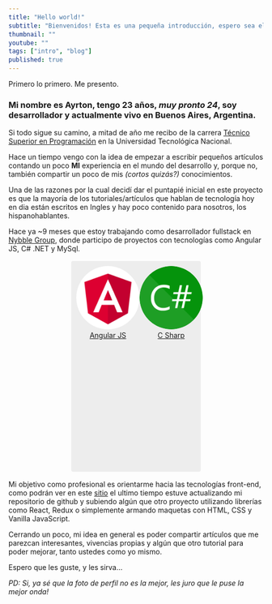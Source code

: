 ```yaml
---
title: "Hello world!"
subtitle: "Bienvenidos! Esta es una pequeña introducción, espero sea el primero de muchos."
thumbnail: ""
youtube: ""
tags: ["intro", "blog"]
published: true
---
```


Primero lo primero. Me presento.

### Mi nombre es Ayrton, tengo 23 años, _muy pronto 24_, soy desarrollador y actualmente vivo en Buenos Aires, Argentina.

Si todo sigue su camino, a mitad de año me recibo de la carrera [Técnico Superior en Programación](http://www.frgp.utn.edu.ar/ingreso-a-la-tecnicatura-superior-en-programacion) en la Universidad Tecnológica Nacional.

Hace un tiempo vengo con la idea de empezar a escribir pequeños artículos contando un poco **MI** experiencia en el mundo del desarrollo y, porque no, también compartir un poco de mis _(cortos quizás?)_ conocimientos.

Una de las razones por la cual decidí dar el puntapié inicial en este proyecto es que la mayoría de los tutoriales/artículos que hablan de tecnología hoy en dia están escritos en Ingles y hay poco contenido para nosotros, los hispanohablantes.

Hace ya ~9 meses que estoy trabajando como desarrollador fullstack en [Nybble Group](http://www.nybblegroup.com/one-page), donde participo de proyectos con tecnologías como Angular JS, C# .NET y MySql.

<div style="display: flex; justify-content: center;  margin: 1rem">
  <div
    style="text-align: center;display: flex;flex-direction: row;background-color: rgba(200, 200, 200, 0.3); justify-content: space-evenly; padding: 10px; width: 50%; border-radius: 4px"
  >
    <div>
      <img
        src="https://raw.githubusercontent.com/github/explore/6c6508f34230f0ac0d49e847a326429eefbfc030/topics/angular/angular.png"
        style="max-width: 125px; border-radius: 50%"
        alt="Angular Logo"
      />
      <a href="https://github.com/topics/angular" target="_blank">Angular JS</a>
    </div>
    <div>
      <img
        src="https://raw.githubusercontent.com/github/explore/be5b703144fcd73075e7a55459d6eaf8c01469e5/topics/csharp/csharp.png"
        style="max-width: 125px; border-radius: 50%"
        alt="C# Logo"
      />
      <a href="https://github.com/topics/csharp" target="_blank">C Sharp</a>
    </div>

    <div>
      <img
        src="https://raw.githubusercontent.com/github/explore/6c6508f34230f0ac0d49e847a326429eefbfc030/topics/mysql/mysql.png"
        style="max-width: 125px; border-radius: 50%"
        alt="MySql Logo"
      />
      <a href="https://github.com/topics/mysql" target="_blank">My SQL</a>
    </div>

  </div>
</div>

Mi objetivo como profesional es orientarme hacia las tecnologías front-end, como podrán ver en este [sitio](/) el ultimo tiempo estuve actualizando mi repositorio de github y subiendo algún que otro proyecto utilizando librerías como React, Redux o simplemente armando maquetas con HTML, CSS y Vanilla JavaScript.

Cerrando un poco, mi idea en general es poder compartir artículos que me parezcan interesantes, vivencias propias y algún que otro tutorial para poder mejorar, tanto ustedes como yo mismo.

Espero que les guste, y les sirva...

_PD: Si, ya sé que la foto de perfil no es la mejor, les juro que le puse la mejor onda!_
